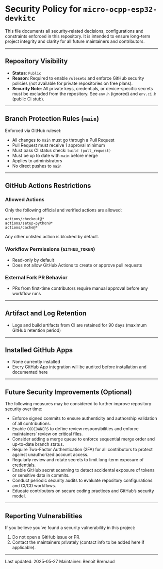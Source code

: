 # Security Policy for `micro-ocpp-esp32-devkitc`

This file documents all security-related decisions, configurations and constraints enforced in this repository. It is intended to ensure long-term project integrity and clarity for all future maintainers and contributors.

---

## Repository Visibility

* **Status**: `Public`
* **Reason**: Required to enable `rulesets` and enforce GitHub security policies (not available for private repositories on free plans).
* **Security Note**: All private keys, credentials, or device-specific secrets must be excluded from the repository. See `env.h` (ignored) and `env.ci.h` (public CI stub).

---

## Branch Protection Rules (`main`)

Enforced via GitHub ruleset:

* All changes to `main` must go through a Pull Request
* Pull Request must receive 1 approval minimum
* Must pass CI status check: `build (pull_request)`
* Must be up to date with `main` before merge
* Applies to administrators
* No direct pushes to `main`

---

## GitHub Actions Restrictions

### Allowed Actions

Only the following official and verified actions are allowed:

```text
actions/checkout@*
actions/setup-python@*
actions/cache@*
```

Any other unlisted action is blocked by default.

### Workflow Permissions (`GITHUB_TOKEN`)

* Read-only by default
* Does not allow GitHub Actions to create or approve pull requests

### External Fork PR Behavior

* PRs from first-time contributors require manual approval before any workflow runs

---

## Artifact and Log Retention

* Logs and build artifacts from CI are retained for 90 days (maximum GitHub retention period)

---

## Installed GitHub Apps

* None currently installed
* Every GitHub App integration will be audited before installation and documented here

---

## Future Security Improvements (Optional)

The following measures may be considered to further improve repository security over time:

* Enforce signed commits to ensure authenticity and authorship validation of all contributions.
* Enable `CODEOWNERS` to define review responsibilities and enforce maintainers’ review on critical files.
* Consider adding a merge queue to enforce sequential merge order and up-to-date branch status.
* Require Two-Factor Authentication (2FA) for all contributors to protect against unauthorized account access.
* Regularly review and rotate secrets to limit long-term exposure of credentials.
* Enable GitHub secret scanning to detect accidental exposure of tokens or sensitive data in commits.
* Conduct periodic security audits to evaluate repository configurations and CI/CD workflows.
* Educate contributors on secure coding practices and GitHub’s security model.

---

## Reporting Vulnerabilities

If you believe you’ve found a security vulnerability in this project:

1. Do not open a GitHub issue or PR.
2. Contact the maintainers privately (contact info to be added here if applicable).

---

Last updated: 2025-05-27 Maintainer: Benoît Bremaud
